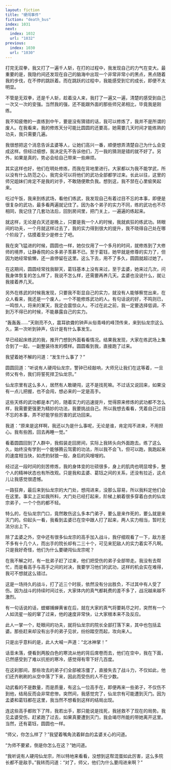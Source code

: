 ```yaml
---
layout: fiction
title: "硬闯事件"
fiction: "death_bus"
index: 1031
next:
  index: 1032
  url: "1032"
previous:
  index: 1030
  url: "1030"
---
```

打完无双拳，我又打了一遍千人斩，在打的过程中，我发现自己的力气在变大。最重要的是，我隐约间还发现在自己的脑海中出现一个非常非常小的黑点，黑点随着我的步伐，在不停的跳跃着。而在跳跃的过程中，我能感受到它的成长，即便不太明显。

不管是无双拳，还是千人斩，趁着没人来，我打了一遍又一遍，清楚的感受到自己一次又一次的变强。当然我的强，还不能跟外面的那些师兄弟相比，毕竟我是刚练。

我不知疲倦的一直练到中午，要是没有猜错的话，我可以修炼了，我并不是所谓的废人。在我看来，我的修炼天分可能比圆圆的还要高，她需要几天时间才能练熟的功夫，我只需要几遍。

我很想把这个消息告诉孟婆等人，让她们高兴一番，顺便想弄清楚自己为什么会变成这样。但经过细想，我决定先不告诉他们，万一我的猜测是错的就不好了。另外，如果是真的，势必会给自己带来一些麻烦。

其实这样也好，他们在明处修炼，而我在背地里进行。大家都以为我不能学武，所以没有什么防范之心，我完全可以将他们的武功全部都学过来。长此以往，这里的师兄姐妹们肯定不是我的对手，不敢随便欺负我。想到这，我不禁在心里偷笑起来。

吃过午饭，我来到练武场，看他们练武，我发现自己有着过目不忘的本事，即便是很复杂的武功，最多看两遍就记住了。因为各个弟子的实力不同，练的武功也不尽相同，我记住了几套功法后，回到房间里，把门关上，一遍遍的练起来。

就这样，无论是白天还是晚上，只要是我一个人的时候，我就疯狂的练武功。转眼间的功夫，一个月就这样过去了，我的实力得到很大的提升，我不晓得自己处在哪个阶段了，估摸着至少是修士了吧。

我在突飞猛进的时候，圆圆也一样，她仅仅用了一个多月的时间，就修炼到了大修师的境界，让静香院的众多弟子羡慕不已。至于葛钰，她早就是修尊的实力了，但因为她经常偷懒，还一直停留在这里。这么下去，用不了多久，圆圆就超过她了。

在这期间，圆圆经常找我聊天，葛钰基本上没有来过，至于孟婆，她来过几次，问我身体恢复的怎么样了，我说不怎么样，还需要再养几天。孟婆也没说什么，就让我接着养几天。

另外在练武的时候我发现，只要我不彰显自己的实力，就没有人能够察觉出来，在众人看来，我还是一个废人，一个不能修炼武功的人。有句话说的好，不鸣则已，一鸣惊人，将来的某天，我定会震惊众人。不过在此之前，我一定要选择低调，不到万不得已的时候，不能暴露自己的实力。

“轰轰轰……”天刚亮不久，震耳欲聋的钟声从俗青峰的峰顶传来，来到仙龙宗这么久，第一次听到钟声，估计是有什么事发生。

早已经起床练武的我，推开门想到外面看看情况。结果我发现，大家在练武场上集合到了一起，一副整装待发的模样。圆圆看到我，直接跑了过来。

我望着她不解的问道：“发生什么事了？”

圆圆回道：“听说有人硬闯仙龙宗，警钟已经敲响，大师兄让我们在这等着，一旦师父有令，我们将誓死捍卫仙龙宗。”

仙龙宗里有这么多人，居然有人敢硬闯，这不是找死嘛。不过话又说回来，如果没有一点儿把握，也不会闯，想必来的一定是高手。

这些天练的武功都是本门的，随着实力的迅速提升，觉得原来修炼的武功都不怎么样，我需要更强更为精妙的功法，我要挑战自己。所以我想去看看，凭着自己过目不忘的本事，弄不好能学些厉害的武功回来。

我道：“原来是这样啊，我还以为是什么事呢，无论是谁，肯定闯不进来，不用担心。我有些困，回去再睡一觉。”

看着圆圆回到了人群中，我假装走回房间，实际上我转头向外面跑去。练了这么久，始终没有学到一个能够腾云驾雾的功法，所以我不会飞，但可以跑，我跑起来的速度相当快，如虎豹豺狼一般，身后的风嗖嗖的。

经过这一段时间的刻苦修炼，我的身体变的壮硕很多，身上的肌肉也明显增多，整个人的精神状态也有所改观。只是我和孟婆、葛钰之间的关系，还没有拉近，这点儿让我感觉很遗憾。

一路狂奔，最后来到仙龙宗的大门处，想闯进来，没那么容易，所以我料定他们会在这里。事实上正如我所料，大门处已经打起来，阶梯上躺着很多穿着白衣的仙龙宗弟子，一个个伤的都不轻。

特么的，在仙龙宗门口，竟然敢伤这么多本门弟子，要么是来作死的，要么就是来灭门的。仰起头一看，我看到孟婆已在空中跟人打了起来，两人实力相当，暂时无法分出上下。

除了孟婆之外，空中还有很多仙龙宗的高手加入战斗，我仔细观看了一下，敌方差不多有十几个人，而出手的院长却有二三十个，可见来犯敌人的实力着实不凡啊。只是我好奇怪，他们为什么要硬闯仙龙宗呢？

在我不解之时，有一批弟子赶了过来，他们把受伤的弟子全部带走。我没有去帮忙，而是看高手与高手之间的对决，我要学习他们的武功，这样的机会实在难得，我可不想就这么错过。

这是一场持久的战斗，打了近三个时辰，依然没有分出胜负，不过其中有人受了伤。因为战斗的持续时间过长，大家体内的真气都耗费的差不多了，战况越来越不激烈。

有一句话说的话，螳螂捕蝉黄雀在后，就在大家的真气将要耗尽之时，突然有一个人如流星一般的窜了过来，他的速度非常快，让大家根本来不及反应。

此人一掌一个，眨眼间的功夫，就将仙龙宗的院长全部打落下来，其中也包括孟婆。那些赶来却没有出手的弟子见状，纷纷踏空而起，攻向来人。

只是出乎意料的是，此人大喊一声道：“北冰神掌！”

话音未落，便看到两股白色的寒流从他的背后席卷而去，他们在空中，我在下面，已然感受到了难以抗拒的寒冷，感觉得有零下好几百度。

在这刹那间，那些攻去的弟子们全部被冻僵了，直接失去了战斗力，不仅如此，他们还齐刷刷的从空中落了下来，因此而受伤的人不在少数。

动武看的不是数量，而是质量，有这么一位高手在，即便再来一些弟子，不仅伤不到他，结局反而会非常悲惨。突然间，我感觉完了，仙龙宗有可能遭到灭门。因为孟婆和葛钰都在这里，我当然不想看到这样的结局出现。

连这些高手都败下了阵，我若出手，那只能说是找死，我拯救不了现在的局势。我见孟婆受伤，赶紧跑了过去，如果真要遭到灭门，我会竭尽所能的带她离开这里。当然，还有葛钰，圆圆也一样。

“师父，你怎么样了？”我望着嘴角流着鲜血的孟婆关心的问道。

“为师不要紧，倒是你怎么在这？”她问道。

“我听说有人硬闯仙龙宗，所以特地来看看，没想到这帮混蛋如此厉害，这么多院长都不是敌手。”我转而问道：“对了，师父，他们为什么要闯进来啊？”